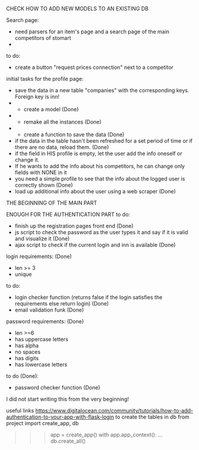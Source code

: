 
CHECK HOW TO ADD NEW MODELS TO AN EXISTING DB

Search page:
- need parsers for an item's page and a search page of the main competitors of stomart
- 




to do:
- create a button "request prices connection" next to a competitor

initial tasks for the profile page:
- save the data in a new table "companies" with the corresponding keys. Foreign key is inn!
- - create a model (Done)
- - remake all the instances (Done)
- - create a function to save the data (Done)
- if the data in the table hasn't been refreshed for a set period of time or if there are no data, reload them. (Done)
- if the field in HIS profile is empty, let the user add the info oneself or change it.
- If he wants to add the info about his competitors, he can change only fields with NONE in it
- you need a simple profile to see that the info about the logged user is correctly shown (Done)
- load up additional info about the user using a web scraper (Done)


THE BEGINNING OF THE MAIN PART

ENOUGH FOR THE AUTHENTICATION PART 
to do:
- finish up the registration pages front end (Done)
- js script to check the password as the user types it and say if it is valid and visualize it (Done)
- ajax script to check if the current login and inn is available (Done)

login requirements: (Done)
- len >= 3
- unique

to do:
- login checker function (returns false if the login satisfies the requirements else return login) (Done)
- email validation funk (Done)


password requirements: (Done)
- len >=6
- has uppercase letters 
- has alpha
- no spaces
- has digits 
- has lowercase letters

to do (Done):
- password checker function (Done)

I did not start writing this from the very beginning!

useful links
https://www.digitalocean.com/community/tutorials/how-to-add-authentication-to-your-app-with-flask-login
to create the tables in db
from project import create_app, db                                
>>> app = create_app()
>>> with app.app_context():
...     db.create_all()

